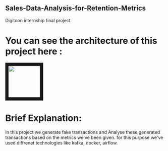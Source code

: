 ## Sales-Data-Analysis-for-Retention-Metrics
Digitoon internship final project

# You can see the architecture of this project here :

<img src="https://github.com/adam-p/markdown-here/raw/master/src/common/images/icon48.png](https://github.com/shayan-fallah/Sales-Data-Analysis-for-Retention-Metrics/blob/main/Network%20Architecture.jpg" width="100" height="100" border="10"/>

# Brief Explanation:
In this project we generate fake transactions and Analyse these generated transactions based on the metrics we've been given.
for this purpose we've used diffrenet technologies like kafka, docker, airflow.





